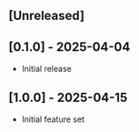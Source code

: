 ## [Unreleased]

## [0.1.0] - 2025-04-04

- Initial release

## [1.0.0] - 2025-04-15

- Initial feature set
